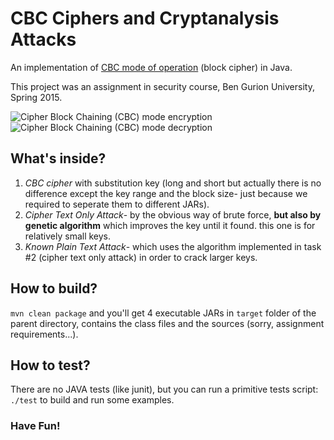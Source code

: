 # CBC Ciphers and Cryptanalysis Attacks

An implementation of [CBC mode of operation](http://en.wikipedia.org/wiki/Block_cipher_mode_of_operation#Cipher_Block_Chaining_.28CBC.292) (block cipher) in Java.

This project was an assignment in security course, Ben Gurion University, Spring 2015.

![Cipher Block Chaining (CBC) mode encryption](http://upload.wikimedia.org/wikipedia/commons/thumb/8/80/CBC_encryption.svg/1202px-CBC_encryption.svg.png)
![Cipher Block Chaining (CBC) mode decryption](http://upload.wikimedia.org/wikipedia/commons/thumb/2/2a/CBC_decryption.svg/1202px-CBC_decryption.svg.png)

## What's inside?
1. *CBC cipher* with substitution key (long and short but actually there is no difference except the key range and the block size- just because we required to seperate them to different JARs).
2. *Cipher Text Only Attack*- by the obvious way of brute force, **but also by genetic algorithm** which improves the key until it found. this one is for relatively small keys.
3. *Known Plain Text Attack*- which uses the algorithm implemented in task #2 (cipher text only attack) in order to crack larger keys.

## How to build?
`mvn clean package` and you'll get 4 executable JARs in `target` folder of the parent directory, contains the class files and the sources (sorry, assignment requirements...).

## How to test?
There are no JAVA tests (like junit), but you can run a primitive tests script: `./test` to build and run some examples.



### Have Fun!
